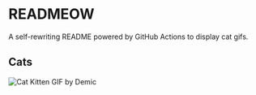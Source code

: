 # READMEOW

A self-rewriting README powered by GitHub Actions to display cat gifs.

## Cats

![Cat Kitten GIF by Demic](https://media4.giphy.com/media/3oriO0OEd9QIDdllqo/200.gif?cid=9acd02dak4aqheps74185e02tvpzqjjwli440d9n9fo2whvb&ep=v1_gifs_search&rid=200.gif&ct=g)
